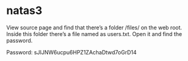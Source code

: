# natas3

View source page and find that there’s a folder /files/ on the web root. Inside this folder there’s a file named as users.txt. Open it and find the password.

Password: sJIJNW6ucpu6HPZ1ZAchaDtwd7oGrD14